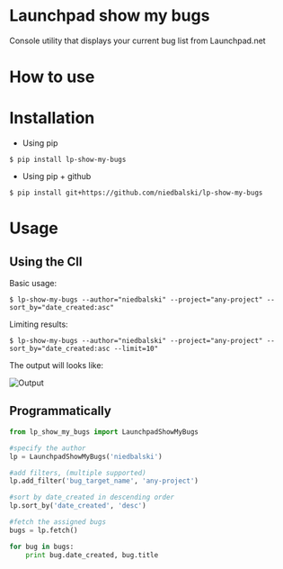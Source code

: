 Launchpad show my bugs
======================

Console utility that displays your current bug list from Launchpad.net

How to use
==========

# Installation

* Using pip

```shell
$ pip install lp-show-my-bugs
```
* Using pip + github
```shell
$ pip install git+https://github.com/niedbalski/lp-show-my-bugs
```

# Usage

## Using the ClI

Basic usage:

```shell
$ lp-show-my-bugs --author="niedbalski" --project="any-project" --sort_by="date_created:asc"
```

Limiting results:
```shell
$ lp-show-my-bugs --author="niedbalski" --project="any-project" --sort_by="date_created:asc --limit=10"
```

The output will looks like:

![Output](https://raw.github.com/niedbalski/lp-show-my-bugs/master/images/output.png)


## Programmatically

```python
from lp_show_my_bugs import LaunchpadShowMyBugs

#specify the author
lp = LaunchpadShowMyBugs('niedbalski')

#add filters, (multiple supported)
lp.add_filter('bug_target_name', 'any-project')

#sort by date_created in descending order
lp.sort_by('date_created', 'desc')

#fetch the assigned bugs
bugs = lp.fetch()

for bug in bugs:
    print bug.date_created, bug.title
```
